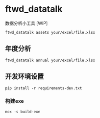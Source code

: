 # ftwd_datatalk
数据分析小工具 [WIP]

```shell
ftwd_datatalk assets your/excel/file.xlsx
```

## 年度分析
```shell
ftwd_datatalk annual your/excel/file.xlsx
```


## 开发环境设置
```shell
pip install -r requirements-dev.txt
```

### 构建exe
```shell
nox -s build-exe
```
